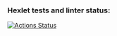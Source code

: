 ### Hexlet tests and linter status:
[![Actions Status](https://github.com/KristinaB-t/java-project-61/actions/workflows/hexlet-check.yml/badge.svg)](https://github.com/KristinaB-t/java-project-61/actions)